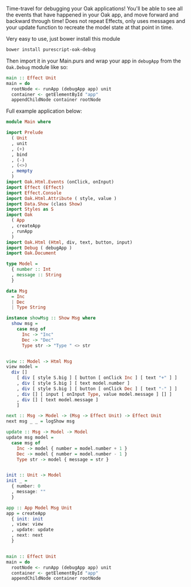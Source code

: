 Time-travel for debugging your Oak applications! You'll be able to see all the
events that have happened in your Oak app, and move forward and backward
through time! Does not repeat Effects, only uses messages and your update
function to recreate the model state at that point in time.


Very easy to use, just bower install this module

```sh
bower install purescript-oak-debug
```

Then import it in your Main.purs and wrap your app in `debugApp` from the
`Oak.Debug` module like so:

```purs
main :: Effect Unit
main = do
  rootNode <- runApp (debugApp app) unit
  container <- getElementById "app"
  appendChildNode container rootNode
```




Full example application below:
```purs
module Main where

import Prelude
  ( Unit
  , unit
  , (+)
  , bind
  , (-)
  , (<>)
  , mempty
  )
import Oak.Html.Events (onClick, onInput)
import Effect (Effect)
import Effect.Console
import Oak.Html.Attribute ( style, value )
import Data.Show (class Show)
import Styles as S
import Oak
  ( App
  , createApp
  , runApp
  )
import Oak.Html (Html, div, text, button, input)
import Debug ( debugApp )
import Oak.Document

type Model =
  { number :: Int
  , message :: String
  }

data Msg
  = Inc
  | Dec
  | Type String

instance showMsg :: Show Msg where
  show msg =
    case msg of
      Inc -> "Inc"
      Dec -> "Dec"
      Type str -> "Type " <> str


view :: Model -> Html Msg
view model =
  div []
    [ div [ style S.big ] [ button [ onClick Inc ] [ text "+" ] ]
    , div [ style S.big ] [ text model.number ]
    , div [ style S.big ] [ button [ onClick Dec ] [ text "-" ] ]
    , div [] [ input [ onInput Type, value model.message ] [] ]
    , div [] [ text model.message ]
    ]

next :: Msg -> Model -> (Msg -> Effect Unit) -> Effect Unit
next msg _ _ = logShow msg

update :: Msg -> Model -> Model
update msg model =
  case msg of
    Inc -> model { number = model.number + 1 }
    Dec -> model { number = model.number - 1 }
    Type str -> model { message = str }


init :: Unit -> Model
init _ =
  { number: 0
  , message: ""
  }

app :: App Model Msg Unit
app = createApp
  { init: init
  , view: view
  , update: update
  , next: next
  }


main :: Effect Unit
main = do
  rootNode <- runApp (debugApp app) unit
  container <- getElementById "app"
  appendChildNode container rootNode
```
